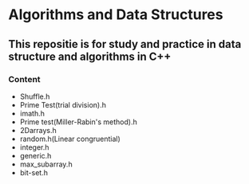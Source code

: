 # Algorithms and Data Structures

## This repositie is for study and practice in data structure and algorithms in C++

### Content
    
   - Shuffle.h
   - Prime Test(trial division).h
   - imath.h
   - Prime test(Miller-Rabin's method).h
   - 2Darrays.h
   - random.h(Linear congruential)
   - integer.h
   - generic.h
   - max_subarray.h
   - bit-set.h
